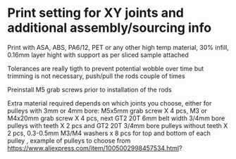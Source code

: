 
# Print setting for XY joints and additional assembly/sourcing info
Print with ASA, ABS, PA6/12, PET or any other high temp material, 30% infill, 0.16mm layer hight with support as per sliced sample attached 

Tolerances are really tigth to prevent potential wobble over time but trimming is not necessary, push/pull the rods couple of times   

Preinstall M5 grab screws prior to installation of the rods

Extra material required depends on which joints you choose, either for pulleys with 3mm or 4mm bore: M5x5mm grab screw X 4 pcs, M3 or M4x20mm grab screw X 4 pcs, next GT2 20T 6mm belt width 3/4mm bore pulleys with teeth X 2 pcs and GT2 20T 3/4mm bore pulleys without teeth X 2 pcs, 0.3-0.5mm M3/M4 washers x 8 pcs for top and bottom of each pulley , example of pulleys to choose from https://www.aliexpress.com/item/1005002998457534.html?



